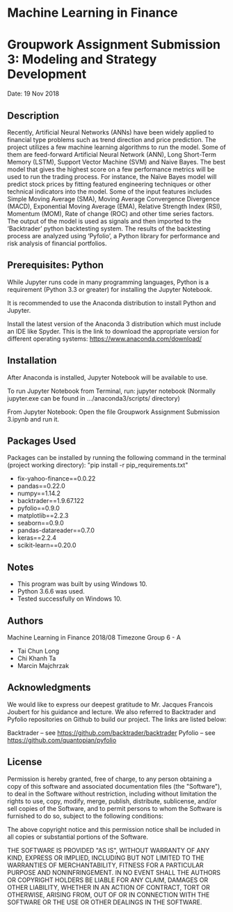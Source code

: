 # Machine Learning in Finance 
# Groupwork Assignment Submission 3: Modeling and Strategy Development

Date: 19 Nov 2018

## Description

Recently, Artificial Neural Networks (ANNs) have been widely applied to financial type problems such as trend direction and price prediction. The project utilizes a few machine learning algorithms to run the model. Some of them are feed-forward Artificial Neural Network (ANN), Long Short-Term Memory (LSTM), Support Vector Machine (SVM) and Naive Bayes. The best model that gives the highest score on a few performance metrics will be used to run the trading process. For instance, the Naïve Bayes model will predict stock prices by fitting featured engineering techniques or other technical indicators into the model. Some of the input features includes Simple Moving Average (SMA), Moving Average Convergence Divergence (MACD), Exponential Moving Average (EMA), Relative Strength Index (RSI), Momentum (MOM), Rate of change (ROC) and other time series factors. The output of the model is used as signals and then imported to the ‘Backtrader’ python backtesting system. The results of the backtesting process are analyzed using ‘Pyfolio’, a Python library for performance and risk analysis of financial portfolios. 

## Prerequisites: Python

While Jupyter runs code in many programming languages, Python is a requirement (Python 3.3 or greater) for installing the Jupyter Notebook.

It is recommended to use the Anaconda distribution to install Python and Jupyter. 

Install the latest version of the Anaconda 3 distribution which must include an IDE like Spyder. This is the link to download the appropriate version for different operating systems: https://www.anaconda.com/download/

## Installation

After Anaconda is installed, Jupyter Notebook will be available to use. 

To run Jupyter Notebook from Terminal, run: jupyter notebook
(Normally jupyter.exe can be found in .../anaconda3/scripts/ directory)

From Jupyter Notebook: Open the file Groupwork Assignment Submission 3.ipynb and run it.

## Packages Used

Packages can be installed by running the following command in the terminal (project working directory): "pip install -r pip_requirements.txt" 

* fix-yahoo-finance==0.0.22
* pandas==0.22.0
* numpy==1.14.2
* backtrader==1.9.67.122
* pyfolio==0.9.0
* matplotlib==2.2.3
* seaborn==0.9.0
* pandas-datareader==0.7.0
* keras==2.2.4
* scikit-learn==0.20.0

## Notes

* This program was built by using Windows 10.
* Python 3.6.6 was used.
* Tested successfully on Windows 10.

## Authors

Machine Learning in Finance 2018/08 Timezone Group 6 - A

* Tai Chun Long
* Chi Khanh Ta
* Marcin Majchrzak

## Acknowledgments

We would like to express our deepest gratitude to Mr. Jacques Francois Joubert for his guidance and lecture. We also referred to Backtrader and Pyfolio repositories on Github to build our project. The links are listed below:

Backtrader – see https://github.com/backtrader/backtrader
Pyfolio – see https://github.com/quantopian/pyfolio

## License

Permission is hereby granted, free of charge, to any person obtaining a copy of this software and associated documentation files (the "Software"), to deal in the Software without restriction, including without limitation the rights to use, copy, modify, merge, publish, distribute, sublicense, and/or sell copies of the Software, and to permit persons to whom the Software is furnished to do so, subject to the following conditions:

The above copyright notice and this permission notice shall be included in all copies or substantial portions of the Software.

THE SOFTWARE IS PROVIDED "AS IS", WITHOUT WARRANTY OF ANY KIND, EXPRESS OR IMPLIED, INCLUDING BUT NOT LIMITED TO THE WARRANTIES OF MERCHANTABILITY, FITNESS FOR A PARTICULAR PURPOSE AND NONINFRINGEMENT. IN NO EVENT SHALL THE AUTHORS OR COPYRIGHT HOLDERS BE LIABLE FOR ANY CLAIM, DAMAGES OR OTHER LIABILITY, WHETHER IN AN ACTION OF CONTRACT, TORT OR OTHERWISE, ARISING FROM, OUT OF OR IN CONNECTION WITH THE SOFTWARE OR THE USE OR OTHER DEALINGS IN THE SOFTWARE.